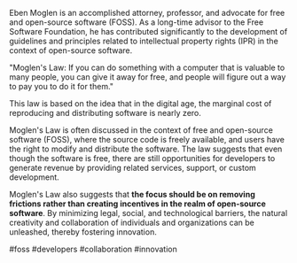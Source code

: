 Eben Moglen is an accomplished attorney, professor, and advocate for free and open-source software (FOSS). As a long-time advisor to the Free Software Foundation, he has contributed significantly to the development of guidelines and principles related to intellectual property rights (IPR) in the context of open-source software.

"Moglen's Law: If you can do something with a computer that is valuable to many people, you can give it away for free, and people will figure out a way to pay you to do it for them."

This law is based on the idea that in the digital age, the marginal cost of reproducing and distributing software is nearly zero.

Moglen's Law is often discussed in the context of free and open-source software (FOSS), where the source code is freely available, and users have the right to modify and distribute the software. The law suggests that even though the software is free, there are still opportunities for developers to generate revenue by providing related services, support, or custom development.

Moglen's Law also suggests that **the focus should be on removing frictions rather than creating incentives in the realm of open-source software**. By minimizing legal, social, and technological barriers, the natural creativity and collaboration of individuals and organizations can be unleashed, thereby fostering innovation.

<!-- Keywords -->
#foss #developers #collaboration #innovation
<!-- /Keywords -->
